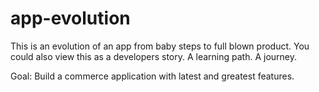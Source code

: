 # app-evolution
This is an evolution of an app from baby steps to full blown product. You could also view this as a developers story. 
A learning path.
A journey.

Goal: Build a commerce application with latest and greatest features.
